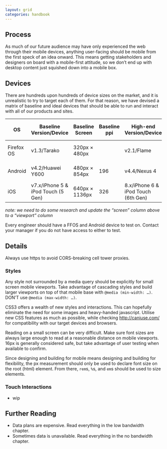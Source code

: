```yaml
---
layout: grid
categories: handbook
---
```


## Process
As much of our future audience may have only experienced the web through their
mobile devices, anything user-facing should be mobile from the first speck of
an idea onward. This means getting stakeholders and designers on board with a
mobile-first attitude, so we don’t end up with desktop content just squished
down into a mobile box.

## Devices

There are hundreds upon hundreds of device sizes on the market, and it is
unrealistic to try to target each of them. For that reason, we have devised a
matrix of baseline and ideal devices that should be able to run and interact
with all of our products and sites.


|     OS     |      Baseline Version/Device       | Baseline Screen | Baseline ppi |      High-end Version/Device        | High-End Screen | High-end ppi |
|------------|------------------------------------|-----------------|--------------|-------------------------------------|-----------------|--------------|
| Firefox OS |             v1.3/Tarako            |  320px × 480px  |              |             v2.1/Flame              |  480px × 854px  |      163     |
|   Android  |          v4.2/Huawei Y600          |  480px × 854px  |     196      |            v4.4/Nexus 4             |  768px × 1280px |      318     |
|    iOS     | v7.x/iPhone 5 & iPod Touch (5 Gen) |  640px × 1136px |     326      | 8.x/iPhone 6 & iPod Touch (6th Gen) |  640px × 1136px |      326     |

*note: we need to do some research and update the “screen” column above to a
“viewport” column*

Every engineer should have a FFOS and Android device to test on. Contact your
manager if you do not have access to either to test.

## Details

Always use https to avoid CORS-breaking cell tower proxies.

### Styles

Any style not surrounded by a media query should be explicitly for small screen
mobile viewports. Take advantage of cascading styles and build larger viewports
on top of that mobile base with `@media (min-width: …)`. DON’T use
`@media (max-width: …)`.

CSS3 offers a wealth of new styles and interactions. This can hopefully
eliminate the need for some images and heavy-handed javascript. Utilise new CSS
features as much as possible, while checking <http://caniuse.com/> for
compatibility with our target devices and browsers.

Reading on a small screen can be very difficult. Make sure font sizes are always
large enough to read at a reasonable distance on mobile viewports. 16px is
generally considered safe, but take advantage of user testing when available to
confirm.

Since designing and building for mobile means designing and building for
flexibility, the px measurement should only be used to declare font size on the
root (html) element. From there, `rem`s, `%`s, and `em`s should be used to size
elements.

### Touch Interactions

- wip

## Further Reading
- Data plans are expensive. Read everything in the low bandwidth chapter.
- Sometimes data is unavailable. Read everything in the no bandwidth chapter.
